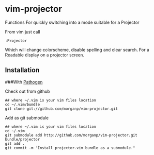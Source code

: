 vim-projector
=============

Functions For quickly switching into a mode suitable for a Projector

From vim just call

    :Projector

Which will change colorscheme, disable spelling and 
clear search. For a Readable display on a projector screen.

Installation
--

###With [Pathogen](https://github.com/tpope/vim-pathogen)

Check out from github

    ## where ~/.vim is your vim files location
    cd ~/.vim/bundle
    git clone git://github.com/morganp/vim-projector.git

Add as git submodule

    ## where ~/.vim is your vim files location
    cd ~/.vim
    git submodule add http://github.com/morganp/vim-projector.git bundle/projector
    git add .
    git commit -m "Install projector.vim bundle as a submodule."

